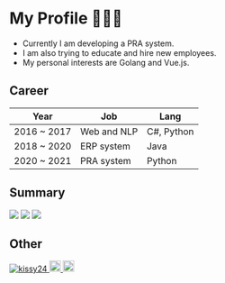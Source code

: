 # My Profile 🧑🏻‍💻

- Currently I am developing a PRA system.
- I am also trying to educate and hire new employees.
- My personal interests are Golang and Vue.js.

## Career

| Year | Job | Lang |
| --- | --- | --- |
| 2016 ~ 2017 | Web and NLP | C#, Python |
| 2018 ~ 2020 | ERP system | Java |
| 2020 ~ 2021 | PRA system | Python |

## Summary
![](https://github-profile-summary-cards.vercel.app/api/cards/profile-details?username=kissy24&theme=github_dark)
![](https://github-profile-summary-cards.vercel.app/api/cards/repos-per-language?username=kissy24&theme=github_dark)
![](https://github-profile-summary-cards.vercel.app/api/cards/most-commit-language?username=kissy24&theme=github_dark)

## Other
<p align="left"> 
  <a href="https://github.com/kissy24/kissy24/">
    <img src="https://komarev.com/ghpvc/?username=kissy24" alt="kissy24" />
  </a>
  <a href="http://twitter.com/kissy_24">
    <img height="20" src="https://img.shields.io/twitter/follow/kissy_24?label=Twitter&logo=twitter&style=flat" />
  </a>
  <a href="https://github.com/kissy24">
    <img height="20" src="https://img.shields.io/github/followers/kissy24?label=follow&logo=github&style=flat" />
  </a>
</p>

